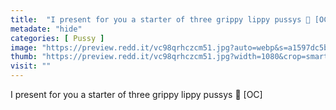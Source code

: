 ```yaml
---
title:  "I present for you a starter of three grippy lippy pussys 🤭 [OC]"
metadate: "hide"
categories: [ Pussy ]
image: "https://preview.redd.it/vc98qrhczcm51.jpg?auto=webp&s=a1597dc5bb767c7a497a6a5a6c53ad03b5e47a01"
thumb: "https://preview.redd.it/vc98qrhczcm51.jpg?width=1080&crop=smart&auto=webp&s=5db7ef8f3d4a4cffd821030654de8af4e200cb69"
visit: ""
---
```

I present for you a starter of three grippy lippy pussys 🤭 [OC]
